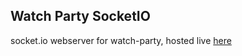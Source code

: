 ## Watch Party SocketIO

socket.io webserver for watch-party, hosted live [here](https://hackon-watch-party.glitch.me/)
